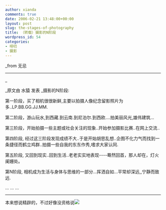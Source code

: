 ```yaml
---
author: xianda
comments: true
date: 2006-02-21 13:48:00+00:00
layout: post
slug: the-stages-of-photography
title: （转载）摄影的N阶段
wordpress_id: 54
categories:
- 唠叨
- 摄影
---
```


_from 无忌


* * *


_



_原文由 水猿 发表
_摄影的N阶段:

第一阶段，买了相机很很新鲜,主要以拍摄人像纪念留影照片为多..LP.BB.GG.JJ.MM.



第二阶段，游山玩水,到西藏.到云南.到尼泊尔.到西欧....拍美丽风光,雄伟建筑...



第三阶段，开始拍摄一些主题或社会关注的现象..开始参加摄影比赛..在网上交流..



第四阶段, 经过这三阶段发现成绩不大..于是开始胡思乱想..企图不化力气而找到一条捷径而鹤立鸡群..拍摄一些自我的东东作秀,嗜求大家认同.



第五阶段, 又回到现实..回到生活..老老实实地表现----蓦然回首，那人却在，灯火阑姗处。



第N阶段, 相机成为生活与身体与思维的一部分...挥洒自如...平常却深远,,宁静而致远.



... ... ...








* * *






本来想说精辟的，不过好像没资格说![](http://spaces.msn.com/rte/emoticons/smile_tongue.gif)
